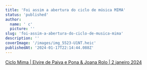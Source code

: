 ```yaml
---
title: 'Foi assim a abertura do ciclo de música MIMA'
status: 'published'
author:
  name: ' c'
  picture: ''
slug: 'foi-assim-a-abertura-do-ciclo-de-musica-mima'
description: ''
coverImage: '/images/img_5523-U1NT.heic'
publishedAt: '2024-01-17T22:14:44.088Z'
---
```


[Ciclo Mima | Elvire de Paiva e Pona & Joana Rolo | 2 janeiro 2024](https://www.rtp.pt/play/palco/p4521/concertosantena2)
